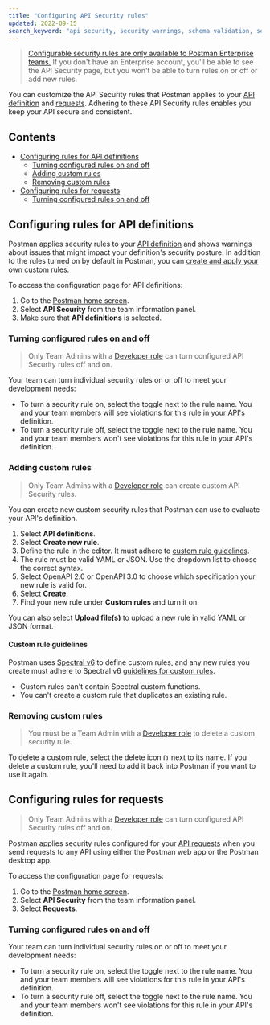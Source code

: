 ```yaml
---
title: "Configuring API Security rules"
updated: 2022-09-15
search_keyword: "api security, security warnings, schema validation, security validation, api security audit, api security scan, api schema vulnerabilities, security audit"
---
```


> [Configurable security rules are only available to Postman Enterprise teams.](https://www.postman.com/pricing) If you don't have an Enterprise account, you'll be able to see the API Security page, but you won't be able to turn rules on or off or add new rules.

You can customize the API Security rules that Postman applies to your [API definition](/docs/designing-and-developing-your-api/defining-an-api/) and [requests](https://learning.postman.com/docs/api-governance/api-testing/api-testing-warnings/). Adhering to these API Security rules enables you keep your API secure and consistent.

<!-- TODO: screenshot -->

## Contents

* [Configuring rules for API definitions](#configuring-rules-for-api-definitions)
    * [Turning configured rules on and off](#turning-configured-rules-on-and-off)
    * [Adding custom rules](#adding-custom-rules)
    * [Removing custom rules](#removing-custom-rules)
* [Configuring rules for requests](#configuring-rules-for-requests)
    * [Turning configured rules on and off](#turning-configured-rules-on-and-off)

## Configuring rules for API definitions

Postman applies security rules to your [API definition](/docs/api-governance/api-definition/api-definition-warnings/) and shows warnings about issues that might impact your definition's security posture. In addition to the rules turned on by default in Postman, you can [create and apply your own custom rules](#adding-custom-rules).

To access the configuration page for API definitions:

1. Go to the [Postman home screen](https://go.postman.co/).
1. Select **API Security** from the team information panel.
    <!-- TODO: screenshot -->
1. Make sure that **API definitions** is selected.

<!-- TODO: screenshot -->

### Turning configured rules on and off

> Only Team Admins with a [Developer role](/docs/collaborating-in-postman/roles-and-permissions/#team-roles) can turn configured API Security rules off and on.

Your team can turn individual security rules on or off to meet your development needs:

* To turn a security rule on, select the toggle next to the rule name. You and your team members will see violations for this rule in your API's definition.
* To turn a security rule off, select the toggle next to the rule name. You and your team members won't see violations for this rule in your API's definition.

<!-- TODO: screenshot -->

### Adding custom rules

> Only Team Admins with a [Developer role](/docs/collaborating-in-postman/roles-and-permissions/#team-roles) can create custom API Security rules.

You can create new custom security rules that Postman can use to evaluate your API's definition.

1. Select **API definitions**.
1. Select **Create new rule**.
1. Define the rule in the editor. It must adhere to [custom rule guidelines](#custom-rule-guidelines).
    <!-- TODO: screenshot -->
1. The rule must be valid YAML or JSON. Use the dropdown list to choose the correct syntax.
1. Select OpenAPI 2.0 or OpenAPI 3.0 to choose which specification your new rule is valid for.
1. Select **Create**.
1. Find your new rule under **Custom rules** and turn it on.

<!-- TODO: screenshot -->

You can also select **Upload file(s)** to upload a new rule in valid YAML or JSON format.

#### Custom rule guidelines

Postman uses [Spectral v6](https://github.com/stoplightio/spectral/releases/) to define custom rules, and any new rules you create must adhere to Spectral v6 [guidelines for custom rules](https://github.com/stoplightio/spectral#1-create-a-local-ruleset).

* Custom rules can't contain Spectral custom functions.
* You can't create a custom rule that duplicates an existing rule.

### Removing custom rules

> You must be a Team Admin with a [Developer role](/docs/collaborating-in-postman/roles-and-permissions/#team-roles) to delete a custom security rule.

To delete a custom rule, select the delete icon <img alt="Delete icon" src="https://assets.postman.com/postman-docs/icon-delete-v9.jpg#icon" width="12px"> next to its name. If you delete a custom rule, you'll need to add it back into Postman if you want to use it again.

## Configuring rules for requests

> Only Team Admins with a [Developer role](/docs/collaborating-in-postman/roles-and-permissions/#team-roles) can turn configured API Security rules off and on.

Postman applies security rules configured for your [API requests](/docs/api-governance/api-testing/api-testing-warnings/) when you send requests to any API using either the Postman web app or the Postman desktop app.

To access the configuration page for requests:

1. Go to the [Postman home screen](https://go.postman.co/).
1. Select **API Security** from the team information panel.
    <!-- TODO: screenshot -->
1. Select **Requests**.

<!-- TODO: screenshot -->

### Turning configured rules on and off

Your team can turn individual security rules on or off to meet your development needs:

* To turn a security rule on, select the toggle next to the rule name. You and your team members will see violations for this rule in your API's definition.
* To turn a security rule off, select the toggle next to the rule name. You and your team members won't see violations for this rule in your API's definition.

<!-- TODO: screenshot -->
